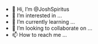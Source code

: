 - 👋 Hi, I’m @JoshSpiritus
- 👀 I’m interested in ...
- 🌱 I’m currently learning ...
- 💞️ I’m looking to collaborate on ...
- 📫 How to reach me ...

<!---
JoshSpiritus/JoshSpiritus is a ✨ special ✨ repository because its `README.md` (this file) appears on your GitHub profile.
You can click the Preview link to take a look at your changes.
--->
